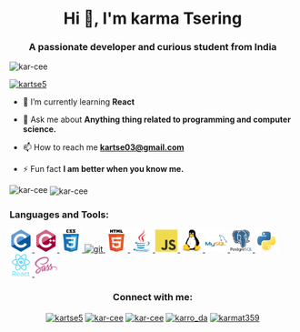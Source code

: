 <h1 align="center">Hi 👋, I'm karma Tsering</h1>
<h3 align="center">A passionate developer and curious student from India</h3>

<p align="left"> <img src="https://komarev.com/ghpvc/?username=kar-cee&label=Profile%20views&color=0e75b6&style=flat" alt="kar-cee" /> </p>

<p align="left"> <a href="https://twitter.com/kartse5" target="blank"><img src="https://img.shields.io/twitter/follow/kartse5?logo=twitter&style=for-the-badge" alt="kartse5" /></a> </p>

- 🌱 I’m currently learning **React**

- 💬 Ask me about **Anything thing related to programming and computer science.**

- 📫 How to reach me **kartse03@gmail.com**

- ⚡ Fun fact **I am better when you know me.**

<p><img align="left" src="https://github-readme-stats.vercel.app/api/top-langs?username=kar-cee&show_icons=true&locale=en&layout=compact" alt="kar-cee" /></p>
<p>&nbsp;<img align="center" src="https://github-readme-stats.vercel.app/api?username=kar-cee&show_icons=true&locale=en" alt="kar-cee" /></p>


<h3 align="left">Languages and Tools:</h3>
<p align="left"> <a href="https://www.cprogramming.com/" target="_blank" rel="noreferrer"> <img src="https://raw.githubusercontent.com/devicons/devicon/master/icons/c/c-original.svg" alt="c" width="40" height="40"/> </a> <a href="https://www.w3schools.com/cpp/" target="_blank" rel="noreferrer"> <img src="https://raw.githubusercontent.com/devicons/devicon/master/icons/cplusplus/cplusplus-original.svg" alt="cplusplus" width="40" height="40"/> </a> <a href="https://www.w3schools.com/css/" target="_blank" rel="noreferrer"> <img src="https://raw.githubusercontent.com/devicons/devicon/master/icons/css3/css3-original-wordmark.svg" alt="css3" width="40" height="40"/> </a> <a href="https://git-scm.com/" target="_blank" rel="noreferrer"> <img src="https://www.vectorlogo.zone/logos/git-scm/git-scm-icon.svg" alt="git" width="40" height="40"/> </a> <a href="https://www.w3.org/html/" target="_blank" rel="noreferrer"> <img src="https://raw.githubusercontent.com/devicons/devicon/master/icons/html5/html5-original-wordmark.svg" alt="html5" width="40" height="40"/> </a> <a href="https://www.java.com" target="_blank" rel="noreferrer"> <img src="https://raw.githubusercontent.com/devicons/devicon/master/icons/java/java-original.svg" alt="java" width="40" height="40"/> </a> <a href="https://developer.mozilla.org/en-US/docs/Web/JavaScript" target="_blank" rel="noreferrer"> <img src="https://raw.githubusercontent.com/devicons/devicon/master/icons/javascript/javascript-original.svg" alt="javascript" width="40" height="40"/> </a> <a href="https://www.linux.org/" target="_blank" rel="noreferrer"> <img src="https://raw.githubusercontent.com/devicons/devicon/master/icons/linux/linux-original.svg" alt="linux" width="40" height="40"/> </a> <a href="https://www.mysql.com/" target="_blank" rel="noreferrer"> <img src="https://raw.githubusercontent.com/devicons/devicon/master/icons/mysql/mysql-original-wordmark.svg" alt="mysql" width="40" height="40"/> </a> <a href="https://www.postgresql.org" target="_blank" rel="noreferrer"> <img src="https://raw.githubusercontent.com/devicons/devicon/master/icons/postgresql/postgresql-original-wordmark.svg" alt="postgresql" width="40" height="40"/> </a> <a href="https://www.python.org" target="_blank" rel="noreferrer"> <img src="https://raw.githubusercontent.com/devicons/devicon/master/icons/python/python-original.svg" alt="python" width="40" height="40"/> </a> <a href="https://reactjs.org/" target="_blank" rel="noreferrer"> <img src="https://raw.githubusercontent.com/devicons/devicon/master/icons/react/react-original-wordmark.svg" alt="react" width="40" height="40"/> </a> <a href="https://sass-lang.com" target="_blank" rel="noreferrer"> <img src="https://raw.githubusercontent.com/devicons/devicon/master/icons/sass/sass-original.svg" alt="sass" width="40" height="40"/> </a> </p>

<h3 align="center">Connect with me:</h3>
<p align="center">
 <a href="https://twitter.com/kartse5" target="blank"><img align="center" src="https://raw.githubusercontent.com/rahuldkjain/github-profile-readme-generator/master/src/images/icons/Social/twitter.svg" alt="kartse5" height="30" width="40" /></a>
<a href="https://codepen.io/kar-cee" target="blank"><img align="center" src="https://raw.githubusercontent.com/rahuldkjain/github-profile-readme-generator/master/src/images/icons/Social/codepen.svg" alt="kar-cee" height="30" width="40" /></a>
<a href="https://instagram.com/kar-cee" target="blank"><img align="center" src="https://raw.githubusercontent.com/rahuldkjain/github-profile-readme-generator/master/src/images/icons/Social/instagram.svg" alt="kar-cee" height="30" width="40" /></a>
<a href="https://www.codechef.com/users/karro_da" target="blank"><img align="center" src="https://cdn.jsdelivr.net/npm/simple-icons@3.1.0/icons/codechef.svg" alt="karro_da" height="30" width="40" /></a>
<a href="https://www.hackerrank.com/karmat359" target="blank"><img align="center" src="https://raw.githubusercontent.com/rahuldkjain/github-profile-readme-generator/master/src/images/icons/Social/hackerrank.svg" alt="karmat359" height="30" width="40" /></a>
</p>

